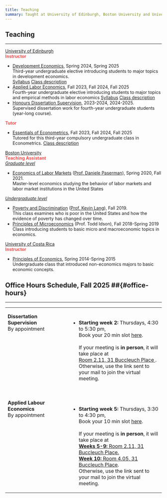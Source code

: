```yaml
---
title: Teaching
summary: Taught at University of Edinburgh, Boston University and University of Costa Rica
---
```


## Teaching ##
<hr>


<div class="universal-wrapper">
  <div class="media stream-item view-compact">
      <div class="media-body">
          <div class="section-subheading article-title mb-0 mt-0"><a href="https://www.ed.ac.uk/economics" target="_blank" rel="noopener">University of Edinburgh</a></div>
            <div class="article-style">
              <strong><font  color="#F45050">Instructor</font> </strong><br>
              <ul>
                <li>
                  <u>Development Economics</u>,  Spring 2024, Spring 2025  <br> Third-year undergraduate elective introducing students to major topics in development economics. <br> <a class="btn btn-outline-primary btn-page-header btn-sm" href="https://cesarlgm.github.io/documents/teaching/ECNM10061_Development_Economics 2024-2025.pdf" target="_blank">Syllabus</a>  <a class="btn btn-outline-primary btn-page-header btn-sm" href="http://www.drps.ed.ac.uk/25-26/dpt/cxecnm10061.htm" target="_blank">Class description</a> 
                </li>
                <li>
                  <u>Applied Labor Economics</u>,  Fall 2023, Fall 2024, Fall 2025  <br> Fourth-year undergraduate elective introducing students to major topics and empirical methods in labor economics <a class="btn btn-outline-primary btn-page-header btn-sm" href="https://cesarlgm.github.io/documents/teaching/outline_labour_24_25.pdf" target="_blank">Syllabus</a> <a class="btn btn-outline-primary btn-page-header btn-sm" href="http://www.drps.ed.ac.uk/25-26/dpt/cxecnm10112.htm" target="_blank">Class description</a>
                </li>
                <li>
                  <u>Honours Dissertation Supervision</u>,  2023-2024, 2024-2025. <br> Supervised dissertation work for fourth-year undergraduate students (year-long course).
                </li>
              </ul>
            <strong><font  color="#F45050">Tutor</font> </strong><br>
                <ul>
                  <li>
                    <u>Essentials of Econometrics</u>,  Fall 2023, Fall 2024, Fall 2025  <br> Tutored for this third-year compulsory undergraduate class in Econometrics. <a class="btn btn-outline-primary btn-page-header btn-sm" href="http://www.drps.ed.ac.uk/25-26/dpt/cxecnm10052.htm" target="_blank">Class description</a>
                  </li>
                </ul>
            </div>
      </div>
      <!--<div class="ml-3">
          <img src="/research/images/idn_image_resized.png" height="84" width="150" alt="The Geography of Women's Opportunity: Evidence from Indonesia" loading="lazy">
      </div>-->
  </div>
  <div class="media stream-item view-compact">
      <div class="media-body">
          <div class="section-subheading article-title mb-0 mt-0"><a href="https://www.bu.edu/econ/" target="_blank" rel="noopener">Boston University</a></div>
            <div class="article-style">
              <strong><font   color="#F45050">Teaching Assistant</font> </strong><br>
              <i><u>Graduate level</i></u>
              <ul>
                <li><u>Economics of Labor Markets</u> (<a href="https://sites.google.com/view/paserman/home">Prof. Daniele Paserman</a>), Spring 2020, Fall 2021. <br> Master-level economics studying the behavior of labor markets and labor market institutions in the United States</li>
              </ul>
              <i><u>Undergraduate level</i></u>
              <ul>
                <li><u>Poverty and Discrimination</u> (<a href="https://sites.bu.edu/kevinlang/">Prof. Kevin Lang</a>), Fall 2019. <br> 
                This class examines who is poor in the United States and how the evidence of poverty has changed over time. </li>
                <li><u>Principles of Microeconomics</u> (Prof. Todd Idson), Fall 2018-Spring 2019 <br> Class introducing students to basic micro and macroeconomic topics in economics.</li>
              </ul>
            </div>
      </div>
      <!--<div class="ml-3">
          <img src="/research/images/idn_image_resized.png" height="84" width="150" alt="The Geography of Women's Opportunity: Evidence from Indonesia" loading="lazy">
      </div>-->
  </div>
  <div class="media stream-item view-compact">
      <div class="media-body">
          <div class="section-subheading article-title mb-0 mt-0"><a href="https://economia.ucr.ac.cr/" target="_blank" rel="noopener">University of Costa Rica</a></div>
            <div class="article-style">
             <strong><font  color="#F45050">Instructor</font> </strong><br>
              <ul>
                <li> <u>Principles of Economics</u>, Spring 2014-Spring 2015<br>Undergraduate class that introduced non-economics majors to basic economic concepts.</li>
              </ul>
            </div>
      </div>
      <!--<div class="ml-3">
          <img src="/research/images/idn_image_resized.png" height="84" width="150" alt="The Geography of Women's Opportunity: Evidence from Indonesia" loading="lazy">
      </div>-->
  </div>
</div>
<!--
<div class="clicker" tabindex="1">Click me</div>
<div class="hiddendiv">This is my abstract.</div>
<style>
.clicker {
  cursor:pointer;
}
.hiddendiv {
  display:none;
}
.clicker:focus + .hiddendiv {
  display:block;
}
</style>
-->


## Office Hours Schedule, Fall 2025 ##{#office-hours}
<hr>
<div class="universal-wrapper">

<div class="media stream-item view-compact">
<table width="100%">
<tbody>
<tr>
<td  style="vertical-align:top" width="40%">
<p><strong> Dissertation Supervision</strong><br>
  By appointment
</p>
</td>
<td>
<ul>
  <br> 
  <li><strong>Starting week 2:</strong> Thursdays, 4:30 to 5:30 pm, </li>
  Book your 20 min slot <a href="https://outlook.office365.com/owa/calendar/Meetingslots@uoe.onmicrosoft.com/bookings/">here</a>.<br>
  <br>
  If your meeting is <strong>in person</strong>, it will take place at <a href="https://maps.app.goo.gl/WagPyxj5mxZuw94u5"> <br> <i class="fa-sharp fa-solid fa-location-pin"></i> Room 2.11, 31 Buccleuch Place </a>. <br> Otherwise, use the link sent to your mail to join the virtual meeting.
  <br>
  <br>
<tr>
<td  style="vertical-align:top" width="40%">
<p><strong> Applied Labour Economics</strong><br>
  By appointment
</p>
</td>
</ul>
<td>
<ul>
   <br> 
  <li> <strong>Starting week 5:</strong> Thursdays, 3:30 to 4:30 pm, </li>
  Book your 10 min slot <a href="https://outlook.office365.com/owa/calendar/Meetingslots@uoe.onmicrosoft.com/bookings/">here</a>.<br><br>
  If your meeting is <strong>in person</strong>, it will take place at <a href="https://maps.app.goo.gl/WagPyxj5mxZuw94u5"> <br> <i class="fa-sharp fa-solid fa-location-pin"></i> <strong>Weeks 5-9:</strong> Room 2.11, 31 Buccleuch Place. <br> <i class="fa-sharp fa-solid fa-location-pin"></i> <strong>Week 10:</strong>  Room 4.05, 31 Buccleuch Place</a>. <br> Otherwise, use the link sent to your mail to join the virtual meeting.
</ul>
</td>
</tr>
</tbody>
</table>
</div>
</div>


